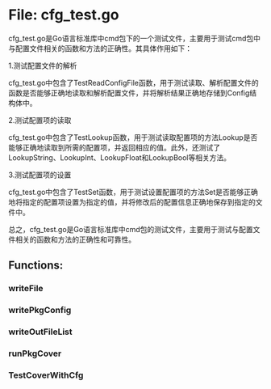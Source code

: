 # File: cfg_test.go

cfg_test.go是Go语言标准库中cmd包下的一个测试文件，主要用于测试cmd包中与配置文件相关的函数和方法的正确性。其具体作用如下：

1.测试配置文件的解析

cfg_test.go中包含了TestReadConfigFile函数，用于测试读取、解析配置文件的函数是否能够正确地读取和解析配置文件，并将解析结果正确地存储到Config结构体中。

2.测试配置项的读取

cfg_test.go中包含了TestLookup函数，用于测试读取配置项的方法Lookup是否能够正确地读取到所需的配置项，并返回相应的值。此外，还测试了LookupString、LookupInt、LookupFloat和LookupBool等相关方法。

3.测试配置项的设置

cfg_test.go中包含了TestSet函数，用于测试设置配置项的方法Set是否能够正确地将指定的配置项设置为指定的值，并将修改后的配置信息正确地保存到指定的文件中。

总之，cfg_test.go是Go语言标准库中cmd包的测试文件，主要用于测试与配置文件相关的函数和方法的正确性和可靠性。

## Functions:

### writeFile





### writePkgConfig





### writeOutFileList





### runPkgCover





### TestCoverWithCfg





